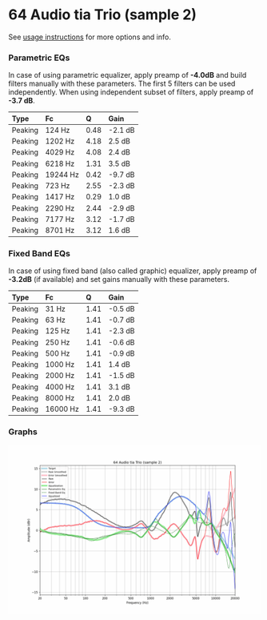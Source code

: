 # 64 Audio tia Trio (sample 2)
See [usage instructions](https://github.com/jaakkopasanen/AutoEq#usage) for more options and info.

### Parametric EQs
In case of using parametric equalizer, apply preamp of **-4.0dB** and build filters manually
with these parameters. The first 5 filters can be used independently.
When using independent subset of filters, apply preamp of **-3.7 dB**.

| Type    | Fc       |    Q | Gain    |
|:--------|:---------|:-----|:--------|
| Peaking | 124 Hz   | 0.48 | -2.1 dB |
| Peaking | 1202 Hz  | 4.18 | 2.5 dB  |
| Peaking | 4029 Hz  | 4.08 | 2.4 dB  |
| Peaking | 6218 Hz  | 1.31 | 3.5 dB  |
| Peaking | 19244 Hz | 0.42 | -9.7 dB |
| Peaking | 723 Hz   | 2.55 | -2.3 dB |
| Peaking | 1417 Hz  | 0.29 | 1.0 dB  |
| Peaking | 2290 Hz  | 2.44 | -2.9 dB |
| Peaking | 7177 Hz  | 3.12 | -1.7 dB |
| Peaking | 8701 Hz  | 3.12 | 1.6 dB  |

### Fixed Band EQs
In case of using fixed band (also called graphic) equalizer, apply preamp of **-3.2dB**
(if available) and set gains manually with these parameters.

| Type    | Fc       |    Q | Gain    |
|:--------|:---------|:-----|:--------|
| Peaking | 31 Hz    | 1.41 | -0.5 dB |
| Peaking | 63 Hz    | 1.41 | -0.7 dB |
| Peaking | 125 Hz   | 1.41 | -2.3 dB |
| Peaking | 250 Hz   | 1.41 | -0.6 dB |
| Peaking | 500 Hz   | 1.41 | -0.9 dB |
| Peaking | 1000 Hz  | 1.41 | 1.4 dB  |
| Peaking | 2000 Hz  | 1.41 | -1.5 dB |
| Peaking | 4000 Hz  | 1.41 | 3.1 dB  |
| Peaking | 8000 Hz  | 1.41 | 2.0 dB  |
| Peaking | 16000 Hz | 1.41 | -9.3 dB |

### Graphs
![](./64%20Audio%20tia%20Trio%20(sample%202).png)